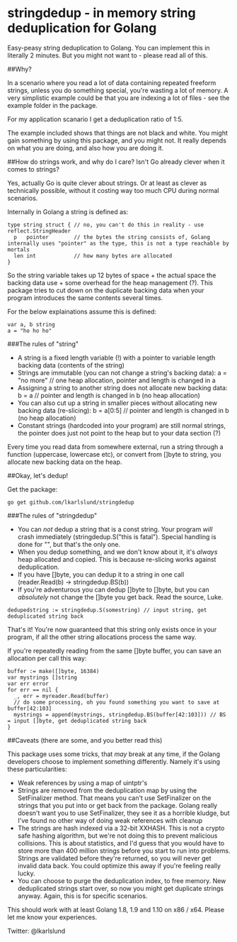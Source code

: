 # stringdedup - in memory string deduplication for Golang

Easy-peasy string deduplication to Golang. You can implement this in literally 2 minutes. But you might not want to - please read all of this.

##Why?

In a scenario where you read a lot of data containing repeated freeform strings, unless you do something special, you're wasting a lot of memory. A very simplistic example could be that you are indexing a lot of files - see the example folder in the package.

For my application scanario I get a deduplication ratio of 1:5. 

The example included shows that things are not black and white. You might gain something by using this package, and you might not. It really depends on what you are doing, and also how you are doing it.

##How do strings work, and why do I care? Isn't Go already clever when it comes to strings?

Yes, actually Go is quite clever about strings. Or at least as clever as technically possible, without it costing way too much CPU during normal scenarios.

Internally in Golang a string is defined as:

```
type string struct { // no, you can't do this in reality - use reflect.StringHeader
  p   pointer        // the bytes the string consists of, Golang internally uses "pointer" as the type, this is not a type reachable by mortals
  len int            // how many bytes are allocated
}
```
So the string variable takes up 12 bytes of space + the actual space the backing data use + some overhead for the heap management (?). This package tries to cut down on the duplicate backing data when your program introduces the same contents several times.

For the below explainations assume this is defined:
```
var a, b string
a = "ho ho ho"
```
###The rules of "string"
- A string is a fixed length variable (!) with a pointer to variable length backing data (contents of the string)
- Strings are immutable (you can not change a string's backing data): a = "no more" // one heap allocation, pointer and length is changed in a
- Assigning a string to another string does not allocate new backing data: b = a // pointer and length is changed in b (no heap allocation)
- You can also cut up a string in smaller pieces without allocating new backing data (re-slicing): b = a[0:5] // pointer and length is changed in b (no heap allocation)
- Constant strings (hardcoded into your program) are still normal strings, the pointer does just not point to the heap but to your data section (?)

Every time you read data from somewhere external, run a string through a function (uppercase, lowercase etc), or convert from []byte to string, you allocate new backing data on the heap. 

##Okay, let's dedup!

Get the package:
```
go get github.com/lkarlslund/stringdedup
```

###The rules of "stringdedup"
- You can *not* dedup a string that is a const string. Your program *will* crash immediately (stringdedup.S("this is fatal"). Special handling is done for "", but that's the only one.
- When you dedup something, and we don't know about it, it's *always* heap allocated and copied. This is because re-slicing works against deduplication.
- If you have []byte, you can dedup it to a string in one call (reader.Read(b) -> stringdedup.BS(b))
- If you're adventurous you can dedup []byte to []byte, but you can *absolutely* not change the []byte you get back. Read the source, Luke.

```
dedupedstring := stringdedup.S(somestring) // input string, get deduplicated string back
```
That's it! You're now guaranteed that this string only exists once in your program, if all the other string allocations process the same way.

If you're repeatedly reading from the same []byte buffer, you can save an allocation per call this way:
```
buffer := make([]byte, 16384)
var mystrings []string
var err error
for err == nil {
  _, err = myreader.Read(buffer)
  // do some processing, oh you found something you want to save at buffer[42:103]
  mystrings = append(mystrings, stringdedup.BS(buffer[42:103])) // BS = input []byte, get deduplicated string back
} 
```
##Caveats (there are some, and you better read this)

This package uses some tricks, that *may* break at any time, if the Golang developers choose to implement something differently. Namely it's using these particularities:

- Weak references by using a map of uintptr's
- Strings are removed from the deduplication map by using the SetFinalizer method. That means you can't use SetFinalizer on the strings that you put into or get back from the package. Golang really doesn't want you to use SetFinalizer, they see it as a horrible kludge, but I've found no other way of doing weak references with cleanup
- The strings are hash indexed via a 32-bit XXHASH. This is not a crypto safe hashing algorithm, but we're not doing this to prevent malicious collisions. This is about statistics, and I'd guess that you would have to store more than 400 million strings before you start to run into problems. Strings are validated before they're returned, so you will never get invalid data back. You could optimize this away if you're feeling really lucky.
- You can choose to purge the deduplication index, to free memory. New deduplicated strings start over, so now you might get duplicate strings anyway. Again, this is for specific scenarios.

This should work with at least Golang 1.8, 1.9 and 1.10 on x86 / x64. Please let me know your experiences.

Twitter: @lkarlslund